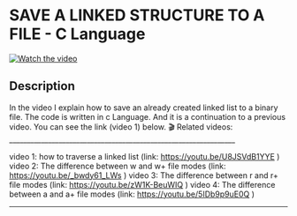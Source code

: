 # SAVE A LINKED STRUCTURE TO A FILE -  C Language

[![Watch the video](https://img.youtube.com/vi/h8aVBkiU-PM/hqdefault.jpg)](https://youtu.be/h8aVBkiU-PM)

## Description

  

In the video I explain how to save an already created linked list to a binary file. The code is written in c Language. And it is a continuation to a previous video. You can see the link  (video 1) below.
🎬 Related videos: ________________________________________________________________

video 1: how to traverse a linked list   (link: https://youtu.be/U8JSVdB1YYE )
video 2: The difference between w and w+ file modes  (link:   https://youtu.be/_bwdy61_LWs )
video 3: The difference between r and r+ file modes  (link:   https://youtu.be/zW1K-BeuWIQ )
video 4: The difference between a and a+ file modes  (link:   https://youtu.be/5IDb9p9uE0Q )

-------------------------------------------------------------------------------------------------------------------------------------------

